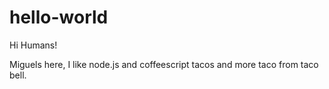 # hello-world
Hi Humans!

Miguels here, I like node.js and coffeescript
tacos and more taco from taco bell.
